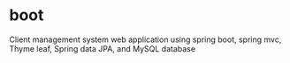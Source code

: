 # boot
Client management system web application using spring boot, spring mvc, Thyme leaf, Spring data JPA, and MySQL database
